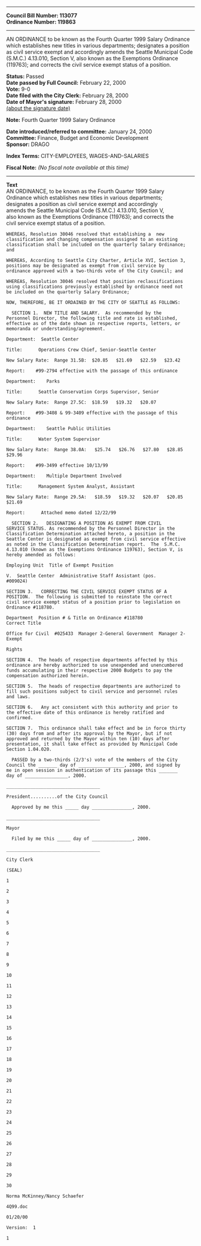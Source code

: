 * * * * *  
  
**Council Bill Number: [](#h0)[](#h2)113077**   
**Ordinance Number: 119863**  
  
* * * * *  
  
AN ORDINANCE to be known as the Fourth Quarter 1999 Salary Ordinance which establishes new titles in various departments; designates a position as civil service exempt and accordingly amends the Seattle Municipal Code (S.M.C.) 4.13.010, Section V, also known as the Exemptions Ordinance (119763); and corrects the civil service exempt status of a position.  
  
**Status:** Passed   
**Date passed by Full Council:** February 22, 2000   
**Vote:** 9-0   
**Date filed with the City Clerk:** February 28, 2000   
**Date of Mayor's signature:** February 28, 2000   
[(about the signature date)](/~public/approvaldate.htm)   
  
**Note:** Fourth Quarter 1999 Salary Ordinance  
  
  
**Date introduced/referred to committee:** January 24, 2000   
**Committee:** Finance, Budget and Economic Development   
**Sponsor:** DRAGO   
  
**Index Terms:** CITY-EMPLOYEES, WAGES-AND-SALARIES  
  
**Fiscal Note:** *(No fiscal note available at this time)*  
  
* * * * *  
  
**Text**  
    AN ORDINANCE, to be known as the Fourth Quarter 1999 Salary  
    Ordinance which establishes new titles in various departments;  
    designates a position as civil service exempt and accordingly  
    amends the Seattle Municipal Code (S.M.C.) 4.13.010, Section V,  
    also known as the Exemptions Ordinance (119763); and corrects the  
    civil service exempt status of a position.  
  
    WHEREAS, Resolution 30046 resolved that establishing a  new  
    classification and changing compensation assigned to an existing  
    classification shall be included on the quarterly Salary Ordinance;  
    and  
  
    WHEREAS, According to Seattle City Charter, Article XVI, Section 3,  
    positions may be designated as exempt from civil service by  
    ordinance approved with a two-thirds vote of the City Council; and  
  
    WHEREAS, Resolution 30046 resolved that position reclassifications  
    using classifications previously established by ordinance need not  
    be included on the quarterly Salary Ordinance;  
  
    NOW, THEREFORE, BE IT ORDAINED BY THE CITY OF SEATTLE AS FOLLOWS:  
  
      SECTION 1.  NEW TITLE AND SALARY.  As recommended by the  
    Personnel Director, the following title and rate is established,  
    effective as of the date shown in respective reports, letters, or  
    memoranda or understanding/agreement.  
  
    Department:  Seattle Center  
  
    Title:      Operations Crew Chief, Senior-Seattle Center  
  
    New Salary Rate:  Range 31.5B:  $20.85   $21.69   $22.59   $23.42  
  
    Report:    #99-2794 effective with the passage of this ordinance  
  
    Department:    Parks  
  
    Title:      Seattle Conservation Corps Supervisor, Senior  
  
    New Salary Rate:  Range 27.5C:  $18.59   $19.32   $20.07  
  
    Report:    #99-3408 & 99-3409 effective with the passage of this  
    ordinance  
  
    Department:    Seattle Public Utilities  
  
    Title:      Water System Supervisor  
  
    New Salary Rate:  Range 38.0A:   $25.74   $26.76   $27.80   $28.85  
    $29.96  
  
    Report:    #99-3499 effective 10/13/99  
  
    Department:    Multiple Department Involved  
  
    Title:      Management System Analyst, Assistant  
  
    New Salary Rate:  Range 29.5A:   $18.59   $19.32   $20.07   $20.85  
    $21.69  
  
    Report:      Attached memo dated 12/22/99  
  
      SECTION 2.   DESIGNATING A POSITION AS EXEMPT FROM CIVIL  
    SERVICE STATUS. As recommended by the Personnel Director in the  
    Classification Determination attached hereto, a position in the  
    Seattle Center is designated as exempt from civil service effective  
    as noted in the Classification Determination report.  The  S.M.C.  
    4.13.010 (known as the Exemptions Ordinance 119763), Section V, is  
    hereby amended as follows:  
  
    Employing Unit  Title of Exempt Position        
  
    V.  Seattle Center  Administrative Staff Assistant (pos.  
    #009024)  
  
    SECTION 3.   CORRECTING THE CIVIL SERVICE EXEMPT STATUS OF A  
    POSITION.  The following is submitted to reinstate the correct  
    civil service exempt status of a position prior to legislation on  
    Ordinance #118780.  
  
    Department  Position # & Title on Ordinance #118780    
    Correct Title    
  
    Office for Civil  #025433  Manager 2-General Government  Manager 2-  
    Exempt  
  
    Rights  
  
    SECTION 4.  The heads of respective departments affected by this  
    ordinance are hereby authorized to use unexpended and unencumbered  
    funds accumulating in their respective 2000 Budgets to pay the  
    compensation authorized herein.  
  
    SECTION 5.  The heads of respective departments are authorized to  
    fill such positions subject to civil service and personnel rules  
    and laws.  
  
    SECTION 6.   Any act consistent with this authority and prior to  
    the effective date of this ordinance is hereby ratified and  
    confirmed.  
  
    SECTION 7.  This ordinance shall take effect and be in force thirty  
    (30) days from and after its approval by the Mayor, but if not  
    approved and returned by the Mayor within ten (10) days after  
    presentation, it shall take effect as provided by Municipal Code  
    Section 1.04.020.  
  
      PASSED by a two-thirds (2/3's) vote of the members of the City  
    Council the _______ day of _________________, 2000, and signed by  
    me in open session in authentication of its passage this _______  
    day of ________________, 2000.  
  
    ___________________________________  
  
    President..........of the City Council  
  
      Approved by me this _____ day _______________, 2000.  
  
    ___________________________________  
  
    Mayor  
  
      Filed by me this _____ day of _______________, 2000.  
  
    ___________________________________  
  
    City Clerk  
  
    (SEAL)  
  
    1  
  
    2  
  
    3  
  
    4  
  
    5  
  
    6  
  
    7  
  
    8  
  
    9  
  
    10  
  
    11  
  
    12  
  
    13  
  
    14  
  
    15  
  
    16  
  
    17  
  
    18  
  
    19  
  
    20  
  
    21  
  
    22  
  
    23  
  
    24  
  
    25  
  
    26  
  
    27  
  
    28  
  
    29  
  
    30  
  
    Norma McKinney/Nancy Schaefer  
  
    4Q99.doc  
  
    01/20/00  
  
    Version:  1  
  
    1  
